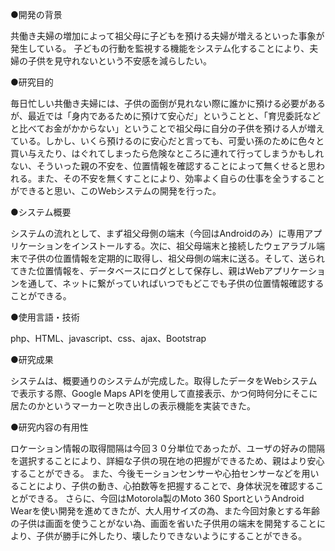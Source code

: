 ●開発の背景

共働き夫婦の増加によって祖父母に子どもを預ける夫婦が増えるといった事象が発生している。
子どもの行動を監視する機能をシステム化することにより、夫婦の子供を見守れないという不安感を減らしたい。

●研究目的

毎日忙しい共働き夫婦には、子供の面倒が見れない際に誰かに預ける必要があるが、最近では「身内であるために預けて安心だ」ということと、「育児委託などと比べてお金がかからない」ということで祖父母に自分の子供を預ける人が増えている。しかし、いくら預けるのに安心だと言っても、可愛い孫のために色々と買い与えたり、はぐれてしまったら危険なところに連れて行ってしまうかもしれない、そういった親の不安を、位置情報を確認することによって無くせると思われる。また、その不安を無くすことにより、効率よく自らの仕事を全うすることができると思い、このWebシステムの開発を行った。


●システム概要

システムの流れとして、まず祖父母側の端末（今回はAndroidのみ）に専用アプリケーションをインストールする。次に、祖父母端末と接続したウェアラブル端末で子供の位置情報を定期的に取得し、祖父母側の端末に送る。そして、送られてきた位置情報を、データベースにログとして保存し、親はWebアプリケーションを通して、ネットに繋がっていればいつでもどこでも子供の位置情報確認することができる。

●使用言語・技術　

php、HTML、javascript、css、ajax、Bootstrap

●研究成果

システムは、概要通りのシステムが完成した。取得したデータをWebシステムで表示する際、Google Maps APIを使用して直接表示、かつ何時何分にそこに居たのかというマーカーと吹き出しの表示機能を実装できた。


●研究内容の有用性

ロケーション情報の取得間隔は今回３０分単位であったが、ユーザの好みの間隔を選択することにより、詳細な子供の現在地の把握ができるため、親はより安心することができる。
また、今後モーションセンサーや心拍センサーなどを用いることにより、子供の動き、心拍数等を把握することで、身体状況を確認することができる。
さらに、今回はMotorola製のMoto 360 SportというAndroid Wearを使い開発を進めてきたが、大人用サイズの為、また今回対象とする年齢の子供は画面を使うことがない為、画面を省いた子供用の端末を開発することにより、子供が勝手に外したり、壊したりできないようにすることができる。
